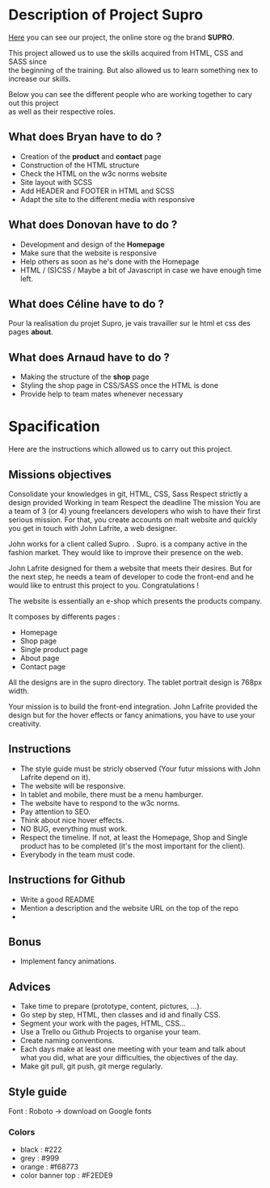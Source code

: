 # Description of Project Supro

[Here](https://rasamizafyb.github.io/project-supro/) you can see our project, the online store og the brand **SUPRO**.

This project allowed us to use the skills acquired from HTML, CSS and SASS since    
the beginning of the training. But also allowed us to learn something nex to increase our skills.

Below you can see the different people who are working together to cary out this project    
as well as their respective roles.

## What does Bryan have to do ?

* Creation of the **product** and **contact** page
* Construction of the HTML structure
* Check the HTML on the w3c norms website
* Site layout with SCSS
* Add HEADER and FOOTER in HTML and SCSS
* Adapt the site to the different media with responsive
  

## What does Donovan have to do ?

* Development and design of the **Homepage**
* Make sure that the website is responsive
* Help others as soon as he's done with the Homepage
* HTML / (S)CSS / Maybe a bit of Javascript in case we have enough time left.

## What does Céline have to do ?

Pour la realisation du projet Supro, je vais travailler sur le html et css des pages **about**.

## What does Arnaud have to do ?

* Making the structure of the **shop** page
* Styling the shop page in CSS/SASS once the HTML is done
* Provide help to team mates whenever necessary 
 
# Spacification

Here are the instructions which allowed us to carry out this project.

## Missions objectives

Consolidate your knowledges in git, HTML, CSS, Sass
Respect strictly a design provided
Working in team
Respect the deadline
The mission
You are a team of 3 (or 4) young freelancers developers who wish to have their first serious mission. For that, you create accounts on malt website and quickly you get in touch with John Lafrite, a web designer.

John works for a client called Supro. . Supro. is a company active in the fashion market. They would like to improve their presence on the web.

John Lafrite designed for them a website that meets their desires. But for the next step, he needs a team of developer to code the front-end and he would like to entrust this project to you. Congratulations !

The website is essentially an e-shop which presents the products company.

It composes by differents pages :

* Homepage
* Shop page
* Single product page
* About page
* Contact page  
  
All the designs are in the supro directory. The tablet portrait design is 768px width.

Your mission is to build the front-end integration. John Lafrite provided the design but for the hover effects or fancy animations, you have to use your creativity.

## Instructions

* The style guide must be stricly observed (Your futur missions with John Lafrite depend on it).
* The website will be responsive.
* In tablet and mobile, there must be a menu hamburger.
* The website have to respond to the w3c norms.
* Pay attention to SEO.
* Think about nice hover effects.
* NO BUG, everything must work.
* Respect the timeline. If not, at least the Homepage, Shop and Single product has to be completed (it's the most important for the client).
* Everybody in the team must code.
  
## Instructions for Github

* Write a good README
* Mention a description and the website URL on the top of the repo
* 
## Bonus

* Implement fancy animations.
  
## Advices
* Take time to prepare (prototype, content, pictures, …​).
* Go step by step, HTML, then classes and id and finally CSS.
* Segment your work with the pages, HTML, CSS...
* Use a Trello ou Github Projects to organise your team.
* Create naming conventions.
* Each days make at least one meeting with your team and talk about what you did, what are your difficulties, the objectives of the day.
* Make git pull, git push, git merge regularly.
## Style guide
Font : Roboto -> download on Google fonts

### Colors

* black : #222
* grey : #999
* orange : #f68773
* color banner top : #F2EDE9
